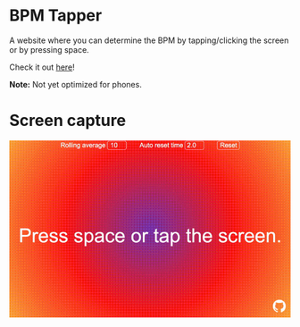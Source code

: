 # BPM Tapper 
A website where you can determine the BPM by tapping/clicking the screen or by pressing space. 

Check it out [here](https://sebastiangrans.github.io/BPM-Tapper/)! 

**Note:** Not yet optimized for phones. 

# Screen capture 
![](imgs/output.gif)